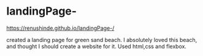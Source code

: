 # landingPage-
https://renushinde.github.io/landingPage-/

created a landing page for green sand beach. I absolutely loved this beach, and thought I should create a website for it.
Used html,css and flexbox. 
